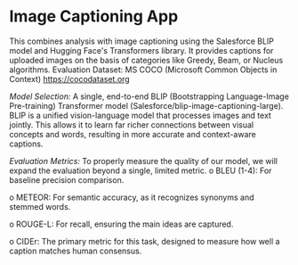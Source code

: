 # Image Captioning App

This combines analysis with image captioning using the Salesforce BLIP model and Hugging Face's Transformers library. It provides captions for uploaded images on the basis of categories like Greedy, Beam, or Nucleus algorithms.
Evaluation Dataset: MS COCO (Microsoft Common Objects in Context) https://cocodataset.org

*Model Selection:*
A single, end-to-end BLIP (Bootstrapping Language-Image Pre-training) Transformer model (Salesforce/blip-image-captioning-large).
BLIP is a unified vision-language model that processes images and text jointly. This allows it to learn far richer connections between visual concepts and words, resulting in more accurate and context-aware captions. 

*Evaluation Metrics:* 
To properly measure the quality of our model, we will expand the evaluation beyond a single, limited metric.
o	BLEU (1-4): For baseline precision comparison.

o	METEOR: For semantic accuracy, as it recognizes synonyms and stemmed words.

o	ROUGE-L: For recall, ensuring the main ideas are captured.

o	CIDEr: The primary metric for this task, designed to measure how well a caption matches human consensus.
